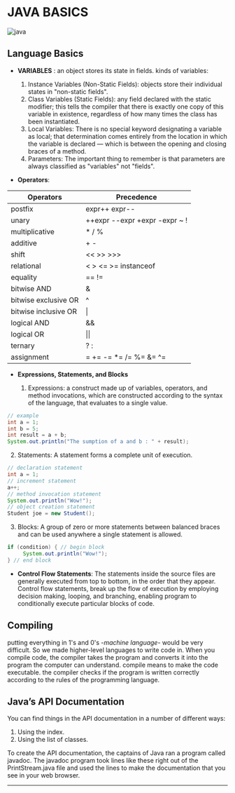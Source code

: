 # **JAVA BASICS**

![java](../img401/java.png)

## Language Basics

- **VARIABLES** : an object stores its state in fields. kinds of variables:

  1. Instance Variables (Non-Static Fields): objects store their individual states in "non-static fields".
  2. Class Variables (Static Fields): any field declared with the static modifier; this tells the compiler that there is exactly one copy of this variable in existence, regardless of how many times the class has been instantiated.
  3. Local Variables: There is no special keyword designating a variable as local; that determination comes entirely from the location in which the variable is declared — which is between the opening and closing braces of a method.
  4. Parameters: The important thing to remember is that parameters are always classified as "variables" not "fields".

- **Operators**:

| Operators            | Precedence                    |
| -------------------- | ----------------------------- |
| postfix              | expr++ expr--                 |
| unary                | ++expr --expr +expr -expr ~ ! |
| multiplicative       | \* / %                        |
| additive             | + -                           |
| shift                | << >> >>>                     |
| relational           | < > <= >= instanceof          |
| equality             | == !=                         |
| bitwise AND          | &                             |
| bitwise exclusive OR | ^                             |
| bitwise inclusive OR | \|                            |
| logical AND          | &&                            |
| logical OR           | \|\|                          |
| ternary              | ? :                           |
| assignment           | = += -= \*= /= %= &= ^=       |

- **Expressions, Statements, and Blocks**

  1. Expressions: a construct made up of variables, operators, and method invocations, which are constructed according to the syntax of the language, that evaluates to a single value.

```java
// example
int a = 1;
int b = 5;
int result = a + b;
System.out.println("The sumption of a and b : " + result);
```

2. Statements: A statement forms a complete unit of execution.

```java
// declaration statement
int a = 1;
// increment statement
a++;
// method invocation statement
System.out.println("Wow!");
// object creation statement
Student joe = new Student();
```

3. Blocks: A group of zero or more statements between balanced braces and can be used anywhere a single statement is allowed.

```java
if (condition) { // begin block
     System.out.println("Wow!");
} // end block
```

- **Control Flow Statements**: The statements inside the source files are generally executed from top to bottom, in the order that they appear. Control flow statements, break up the flow of execution by employing decision making, looping, and branching, enabling program to conditionally execute particular blocks of code.

## Compiling

putting everything in 1's and 0's -_machine language_- would be very difficult. So we made higher-level languages to write code in.
When you compile code, the compiler takes the program and converts it into the program the computer can understand. compile means to make the code executable.
the compiler checks if the program is written correctly according to the rules of the programming language.

## Java’s API Documentation

You can find things in the API documentation in a number of different ways:

1. Using the index.
2. Using the list of classes.

To create the API documentation, the captains of Java ran a program called javadoc. The javadoc program took lines like these right out of the PrintStream.java file and used the lines to make the documentation that you see in your web browser.

<hr>
<br>
